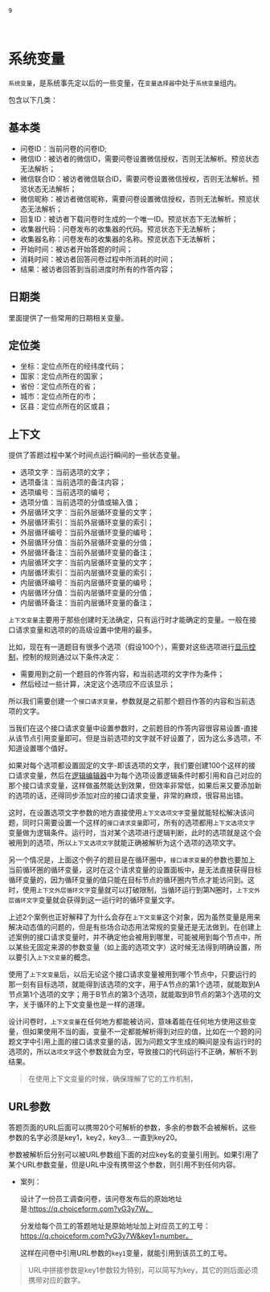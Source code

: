 ```index
9
```
```tag

```
```summary
```

# 系统变量

`系统变量`，是系统事先定以后的一些变量，在`变量选择器`中处于`系统变量`组内。

包含以下几类：

## 基本类
+ 问卷ID：当前问卷的问卷ID;
+ 微信ID：被访者的微信ID，需要问卷设置微信授权，否则无法解析。预览状态无法解析；
+ 微信联合ID：被访者微信联合ID，需要问卷设置微信授权，否则无法解析。预览状态无法解析；
+ 微信昵称：被访者微信昵称，需要问卷设置微信授权，否则无法解析。预览状态无法解析；
+ 回复ID：被访者下载问卷时生成的一个唯一ID。预览状态下无法解析；
+ 收集器代码：问卷发布的收集器的代码。预览状态下无法解析；
+ 收集器名称：问卷发布的收集器的名称。预览状态下无法解析；
+ 开始时间：被访者开始答题的时间；
+ 消耗时间：被访者回答问卷过程中所消耗的时间；
+ 结果：被访者回答到当前进度时所有的作答内容；

## 日期类
里面提供了一些常用的日期相关变量。

## 定位类

+ 坐标：定位点所在的经纬度代码；
+ 国家：定位点所在的国家；
+ 省份：定位点所在的省；
+ 城市：定位点所在的市；
+ 区县：定位点所在的区或县；

## 上下文
提供了答题过程中某个时间点运行瞬间的一些状态变量。

+ 选项文字：当前选项的文字；
+ 选项备注：当前选项的备注内容；
+ 选项编号：当前选项的编号；
+ 选项分值：当前选项的分值或输入值；
+ 外层循环文字：当前外层循环变量的文字；
+ 外层循环索引：当前外层循环变量的索引；
+ 外层循环编号：当前外层循环变量的编号；
+ 外层循环分值：当前外层循环变量的分值；
+ 外层循环备注：当前外层循环变量的备注；
+ 内层循环文字：当前内层循环变量的文字；
+ 内层循环索引：当前内层循环变量的索引；
+ 内层循环编号：当前内层循环变量的编号；
+ 内层循环分值：当前内层循环变量的分值；
+ 内层循环备注：当前内层循环变量的备注；

`上下文变量`主要用于那些创建时无法确定，只有运行时才能确定的变量。一般在接口请求变量和选项的的高级设置中使用的最多。

比如，现在有一道题目有很多个选项（假设100个），需要对这些选项进行[显示控制](../logic/opt-display.md)，控制的规则通过以下条件决定：
+ 需要用到之前一个题目的作答内容，和当前选项的文字作为条件；
+ 然后经过一些计算，决定这个选项应不应该显示；

所以我们需要创建一个`接口请求变量`，参数就是之前那个题目作答的内容和当前选项的文字。

当我们在这个接口请求变量中设置参数时，之前题目的作答内容很容易设置-直接从该节点引用变量即可。但是当前选项的文字就不好设置了，因为这么多选项，不知道设置哪个值好。

如果对每个选项都设置固定的文字-即该选项的文字，我们要创建100个这样的接口请求变量，然后在[逻辑编辑器](../logic/logic-editor.md)中为每个选项设置逻辑条件时都引用和自己对应的那个接口请求变量，这样做虽然能达到效果，但效率非常低，如果后来又要添加新的选项的话，还得同步添加对应的接口请求变量，非常的麻烦，很容易出错。

这时，在设置选项文字参数的地方直接使用`上下文选项文字`变量就能轻松解决该问题，同时只需要设置一个这样的`接口请求变量`即可，所有的选项都用`上下文选项文字`变量做为逻辑条件。运行时，当对某个选项进行逻辑判断，此时的选项就是这个会被用到的选项，所以`上下文选项文字`就能正确被解析为这个选项的选项文字。

另一个情况是，上面这个例子的题目是在循环圈中，`接口请求变量`的参数也要加上当前循环圈的循环变量，这时在这个请求变量的设置面板中，是无法直接获得目标循环变量的，因为循环变量的值只能在目标节点的循环圈内节点才能访问到。这时，使用`上下文外层循环文字`变量就可以打破限制，当循环运行到第N圈时，`上下文外层循环文字`变量就会获得到这一运行时的循环变量文字。

上述2个案例也正好解释了为什么会存在`上下文变量`这个对象，因为虽然变量是用来解决动态值的问题的，但是有些场合动态用法常规的变量还是无法做到。在创建上述案例的接口请求变量时，并不确定他会被用到哪里，可能被用到每个节点中，所以某些无固定来源的参数变量（如上面的选项文字）这时候无法得到明确设置，所以要引入`上下文变量`的概念。

使用了`上下文变量`后，以后无论这个接口请求变量被用到哪个节点中，只要运行的那一刻有目标选项，就能得到该选项的文字，用于A节点的第1个选项，就能取到A节点第1个选项的文字；用于B节点的第3个选项，就能取到B节点的第3个选项的文字，关于循环的上下文变量也是一样的道理。

设计问卷时，`上下文变量`在任何地方都能被访问，意味着能在任何地方使用这些变量，但如果使用不当的画，变量不一定都能解析得到对应的值，比如在一个题的问题文字中引用上面的接口请求变量的话，因为问题文字生成的瞬间是没有运行时的选项的，所以`选项文字`这个参数就会为空，导致接口的代码运行不正确，解析不到结果。

> 在使用上下文变量的时候，确保理解了它的工作机制，

## URL参数
答题页面的URL后面可以携带20个可解析的参数，多余的参数不会被解析。这些参数的名字必须是key1，key2，key3... 一直到key20。

参数被解析后分别可以被URL参数组下面的对应key名的变量引用到。如果引用了某个URL参数变量，但是URL中没有携带这个参数，则引用不到任何内容。

+ 案列：

  设计了一份员工调查问卷，该问卷发布后的原始地址是:https://q.choiceform.com?vG3y7W。

  分发给每个员工的答题地址是原始地址加上对应员工的工号：https://q.choiceform.com?vG3y7W&key1=number。

  这样在问卷中引用URL参数的`key1`变量，就能引用到该员工的工号。


> URL中拼接参数是key1参数较为特别，可以简写为key，其它的则后面必须携带对应的数字。